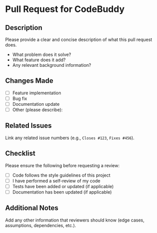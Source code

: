 # Pull Request for CodeBuddy

## Description

Please provide a clear and concise description of what this pull request does.

- What problem does it solve?
- What feature does it add?
- Any relevant background information?

## Changes Made

- [ ] Feature implementation
- [ ] Bug fix
- [ ] Documentation update
- [ ] Other (please describe):

## Related Issues

Link any related issue numbers (e.g., `Closes #123`, `Fixes #456`).

## Checklist

Please ensure the following before requesting a review:

- [ ] Code follows the style guidelines of this project
- [ ] I have performed a self-review of my code
- [ ] Tests have been added or updated (if applicable)
- [ ] Documentation has been updated (if applicable)

## Additional Notes

Add any other information that reviewers should know (edge cases, assumptions, dependencies, etc.).
